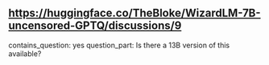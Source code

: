 ## https://huggingface.co/TheBloke/WizardLM-7B-uncensored-GPTQ/discussions/9

contains_question: yes
question_part: Is there a 13B version of this available?